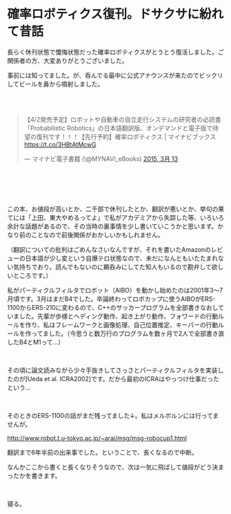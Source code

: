 # 確率ロボティクス復刊。ドサクサに紛れて昔話
<p>長らく休刊状態で懺悔状態だった確率ロボティクスがとうとう復活しました。ご関係者の方、大変ありがとうございました。</p><p>事前には知ってました。が、呑んでる最中に公式アナウンスが来たのでビックリしてビールを鼻から噴射しました。</p><br />
<br />
<blockquote class="twitter-tweet" lang="ja"><p>【4/2発売予定】ロボットや自動車の自立走行システムの研究者の必読書「Probabilistic Robotics」の日本語翻訳版、オンデマンドと電子版で待望の復刊です！！！【先行予約】確率ロボティクス | マイナビブックス <a href="https://t.co/3HBtAtMcwG">https://t.co/3HBtAtMcwG</a></p>— マイナビ電子書籍 (\@MYNAVI_eBooks) <a href="https://twitter.com/MYNAVI_eBooks/status/576313605253033984">2015, 3月 13</a></blockquote> <script async="" src="//platform.twitter.com/widgets.js" charset="utf-8"></script><br />
<br />
<!--more--><br />
<br />
<p>この本、お値段が高いとか、二千部で休刊したとか、翻訳が悪いとか、挙句の果てには「上田、東大やめるってよ」で私がアカデミアから失踪した等、いろいろ余計な話題があるので、その当時の裏事情を少し書いていこうかと思います。かなり前のことなので前後関係がおかしいかもしれません。</p><p><span style="line-height: normal; -webkit-text-size-adjust: auto; background-color: rgba(255, 255, 255, 0);">（翻訳についての批判はごめんなさいなんですが、それを書いたAmazonのレビューの日本語が少し変という自爆テロ状態なので、未だになんともいたたまれない気持ちでおり。読んでもないのに鵜呑みにしてた知人もいるので勘弁して欲しいところです。）</span></p><p>私がパーティクルフィルタでロボット（AIBO）を動かし始めたのは2001年3〜7月頃です。3月はまだB4でした。卒論終わってロボカップに使うAIBOがERS-1100からERS-210に変わるので、C++のサッカープログラムを全部書きなおしていました。先輩が歩様とヘディング動作、起き上がり動作、フォワードの行動ルールを作り、私はフレームワークと画像処理、自己位置推定、キーパーの行動ルールを作ってました。（今思うと数万行のプログラムを数ヶ月で2人で全部書き直したB4とM1って...）</p><p><br></p><p>その頃に論文読みながら少々手抜きしてさっさとパーティクルフィルタを実装したのが[Ueda et al. ICRA2002]です。だから最初のICRAはやっつけ仕事だったという...</p><p><br></p><p>そのときのERS-1100の話がまだ残ってました↓。私はメルボルンには行ってませんが。</p><p><a href="http://www.robot.t.u-tokyo.ac.jp/~arai/msg/msg-robocup1.html">http://www.robot.t.u-tokyo.ac.jp/~arai/msg/msg-robocup1.html</a></p><p>翻訳まで6年半前の出来事でした。ということで、長くなるので中断。</p><p>なんかここから書くと長くなりそうなので、次は一気に飛ばして値段がどう決まったかを書きます。</p><p><br></p><p>寝る。</p>
